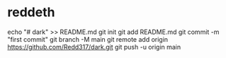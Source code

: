 # reddeth
echo "# dark" >> README.md
git init
git add README.md
git commit -m "first commit"
git branch -M main
git remote add origin https://github.com/Redd317/dark.git
git push -u origin main
